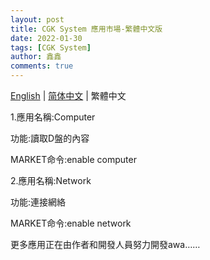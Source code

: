 ```yaml
---
layout: post
title: CGK System 應用市場-繁體中文版
date: 2022-01-30
tags: [CGK System]
author: 鑫鑫
comments: true
---
```


[English](/cgk-system-app) | [简体中文](/cgk-system-app-zh) | 繁體中文

1.應用名稱:Computer

功能:讀取D盤的內容

MARKET命令:enable computer

2.應用名稱:Network

功能:連接網絡

MARKET命令:enable network

更多應用正在由作者和開發人員努力開發awa……
